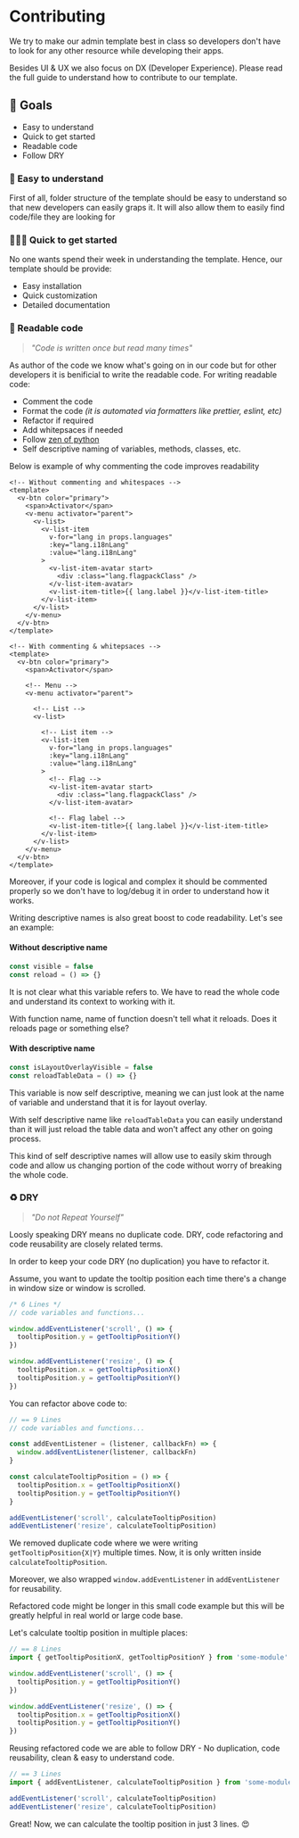 # Contributing

We try to make our admin template best in class so developers don't have to look for any other resource while developing their apps.

Besides UI & UX we also focus on DX (Developer Experience). Please read the full guide to understand how to contribute to our template.

## 🎯 Goals

- Easy to understand
- Quick to get started
- Readable code
- Follow DRY

### 🖖 Easy to understand

First of all, folder structure of the template should be easy to understand so that new developers can easily graps it. It will also allow them to easily find code/file they are looking for

### 🏃‍♂️💨 Quick to get started

No one wants spend their week in understanding the template. Hence, our template should be provide:
- Easy installation
- Quick customization
- Detailed documentation

### 📃 Readable code

> _"Code is written once but read many times"_

As author of the code we know what's going on in our code but for other developers it is benificial to write the readable code. For writing readable code:
- Comment the code
- Format the code _(it is automated via formatters like prettier, eslint, etc)_
- Refactor if required
- Add whitepsaces if needed
- Follow [zen of python](https://peps.python.org/pep-0020/#the-zen-of-python)
- Self descriptive naming of variables, methods, classes, etc.

Below is example of why commenting the code improves readability

```vue
<!-- Without commenting and whitespaces -->
<template>
  <v-btn color="primary">
    <span>Activator</span>
    <v-menu activator="parent">
      <v-list>
        <v-list-item
          v-for="lang in props.languages"
          :key="lang.i18nLang"
          :value="lang.i18nLang"
        >
          <v-list-item-avatar start>
            <div :class="lang.flagpackClass" />
          </v-list-item-avatar>
          <v-list-item-title>{{ lang.label }}</v-list-item-title>
        </v-list-item>
      </v-list>
    </v-menu>
  </v-btn>
</template>
```

```vue
<!-- With commenting & whitepsaces -->
<template>
  <v-btn color="primary">
    <span>Activator</span>

    <!-- Menu -->
    <v-menu activator="parent">
    
      <!-- List -->
      <v-list>
      
        <!-- List item -->
        <v-list-item
          v-for="lang in props.languages"
          :key="lang.i18nLang"
          :value="lang.i18nLang"
        >
          <!-- Flag -->
          <v-list-item-avatar start>
            <div :class="lang.flagpackClass" />
          </v-list-item-avatar>

          <!-- Flag label -->
          <v-list-item-title>{{ lang.label }}</v-list-item-title>
        </v-list-item>
      </v-list>
    </v-menu>
  </v-btn>
</template>
```

Moreover, if your code is logical and complex it should be commented properly so we don't have to log/debug it in order to understand how it works.

Writing descriptive names is also great boost to code readability. Let's see an example:

#### Without descriptive name

```ts
const visible = false
const reload = () => {}
```

It is not clear what this variable refers to. We have to read the whole code and understand its context to working with it.

With function name, name of function doesn't tell what it reloads. Does it reloads page or something else?

#### With descriptive name

```ts
const isLayoutOverlayVisible = false
const reloadTableData = () => {}
```

This variable is now self descriptive, meaning we can just look at the name of variable and understand that it is for layout overlay.

With self descriptive name like `reloadTableData` you can easily understand than it will just reload the table data and won't affect any other on going process.

This kind of self descriptive names will allow use to easily skim through code and allow us changing portion of the code without worry of breaking the whole code.


### ♻️ DRY

> _"Do not Repeat Yourself"_


Loosly speaking DRY means no duplicate code. DRY, code refactoring and code reusability are closely related terms.

In order to keep your code DRY (no duplication) you have to refactor it.

Assume, you want to update the tooltip position each time there's a change in window size or window is scrolled.

```ts
/* 6 Lines */
// code variables and functions...

window.addEventListener('scroll', () => {
  tooltipPosition.y = getTooltipPositionY()
})

window.addEventListener('resize', () => {
  tooltipPosition.x = getTooltipPositionX()
  tooltipPosition.y = getTooltipPositionY()
})
```

You can refactor above code to:

```ts
// == 9 Lines
// code variables and functions...

const addEventListener = (listener, callbackFn) => {
  window.addEventListener(listener, callbackFn)
}

const calculateTooltipPosition = () => {
  tooltipPosition.x = getTooltipPositionX()
  tooltipPosition.y = getTooltipPositionY()
}

addEventListener('scroll', calculateTooltipPosition)
addEventListener('resize', calculateTooltipPosition)
```

We removed duplicate code where we were writing `getTooltipPosition{X|Y}` multiple times. Now, it is only written inside `calculateTooltipPosition`.

Moreover, we also wrapped `window.addEventListener` in `addEventListener` for reusability.

Refactored code might be longer in this small code example but this will be greatly helpful in real world or large code base.

Let's calculate tooltip position in multiple places:

```ts
// == 8 Lines
import { getTooltipPositionX, getTooltipPositionY } from 'some-module'

window.addEventListener('scroll', () => {
  tooltipPosition.y = getTooltipPositionY()
})

window.addEventListener('resize', () => {
  tooltipPosition.x = getTooltipPositionX()
  tooltipPosition.y = getTooltipPositionY()
})
```

Reusing refactored code we are able to follow DRY - No duplication, code reusability, clean & easy to understand code.

```ts
// == 3 Lines
import { addEventListener, calculateTooltipPosition } from 'some-module'

addEventListener('scroll', calculateTooltipPosition)
addEventListener('resize', calculateTooltipPosition)
```

Great! Now, we can calculate the tooltip position in just 3 lines. 😍
